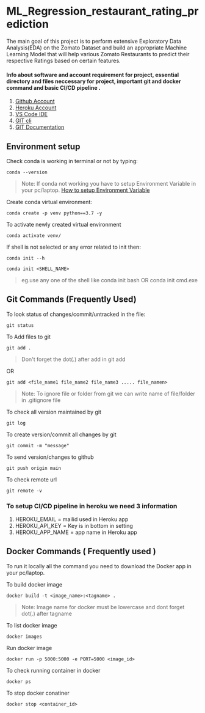 # ML_Regression_restaurant_rating_prediction
The main goal of this project is to perform extensive Exploratory Data Analysis(EDA) on the Zomato Dataset and build an appropriate Machine Learning Model that will help various Zomato Restaurants to predict their respective Ratings based on certain features.

#### Info about software and account requirement for project, essential directory and files neccessary for project, important git and docker command and basic CI/CD pipeline .

1. [Github Account](https://github.com)
2. [Heroku Account](https://dashboard.heroku.com/login)
3. [VS Code IDE](https://code.visualstudio.com/download)
4. [GIT cli](https://git-scm.com/downloads)
5. [GIT Documentation](https://git-scm.com/docs)

## Environment setup

Check conda is working in terminal or not by typing:
```
conda --version
```
>Note: If conda not working you have to setup Environment Variable in your pc/laptop.
[How to setup Environment Variable](https://www.youtube.com/watch?v=3qOK8WCnT3g)

Create conda virtual environment:
```
conda create -p venv python==3.7 -y
```
To activate newly created virtual environment 
```
conda activate venv/
```
If shell is not selected or any error related to init then:
```
conda init --h
```
```
conda init <SHELL_NAME>
```
>eg.use any one of the shell like conda init bash OR conda init cmd.exe

## Git Commands (Frequently Used)

To look status of changes/commit/untracked in the file:
```
git status
```

To Add files to git
```
git add .
```
>Don't forget the dot(.) after add in git add

OR
```
git add <file_name1 file_name2 file_name3 ..... file_namen>
```
>Note: To ignore file or folder from git we can write name of file/folder in .gitignore file

To check all version maintained by git
```
git log
```

To create version/commit all changes by git
```
git commit -m "message"
```

To send version/changes to github
```
git push origin main
```

To check remote url
```
git remote -v
```

### To setup CI/CD pipeline in heroku we need 3 information
1. HEROKU_EMAIL = mailid used in Heroku app
2. HEROKU_API_KEY = Key is in bottom in setting 
3. HEROKU_APP_NAME = app name in Heroku app

## Docker Commands ( Frequently used )
To run it locally all the command you need to download the Docker app in your pc/laptop.

To build docker image
```
docker build -t <image_name>:<tagname> .
```
> Note: Image name for docker must be lowercase and dont forget dot(.) after tagname

To list docker image
```
docker images
```

Run docker image
```
docker run -p 5000:5000 -e PORT=5000 <image_id>
```

To check running container in docker
```
docker ps
```

To stop docker conatiner
```
docker stop <container_id>
```